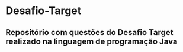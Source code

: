 # Desafio-Target
## Repositório com questões do Desafio Target realizado na linguagem de programação Java
